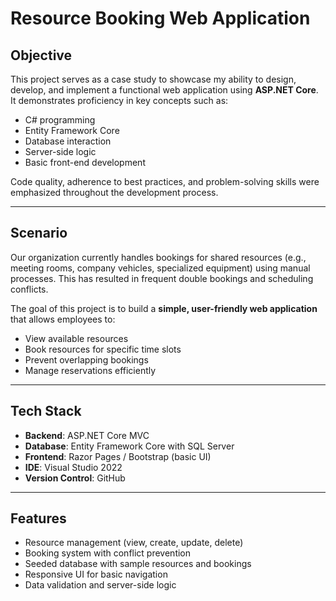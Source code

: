 
#  Resource Booking Web Application

##  Objective
This project serves as a case study to showcase my ability to design, develop, and implement a functional web application using **ASP.NET Core**. It demonstrates proficiency in key concepts such as:

- C# programming
- Entity Framework Core
- Database interaction
- Server-side logic
- Basic front-end development

Code quality, adherence to best practices, and problem-solving skills were emphasized throughout the development process.

---

## Scenario
Our organization currently handles bookings for shared resources (e.g., meeting rooms, company vehicles, specialized equipment) using manual processes. This has resulted in frequent double bookings and scheduling conflicts.

The goal of this project is to build a **simple, user-friendly web application** that allows employees to:
- View available resources
- Book resources for specific time slots
- Prevent overlapping bookings
- Manage reservations efficiently

---

## Tech Stack
- **Backend**: ASP.NET Core MVC
- **Database**: Entity Framework Core with SQL Server
- **Frontend**: Razor Pages / Bootstrap (basic UI)
- **IDE**: Visual Studio 2022
- **Version Control**: GitHub

---

##  Features
- Resource management (view, create, update, delete)
- Booking system with conflict prevention
- Seeded database with sample resources and bookings
- Responsive UI for basic navigation
-  Data validation and server-side logic

